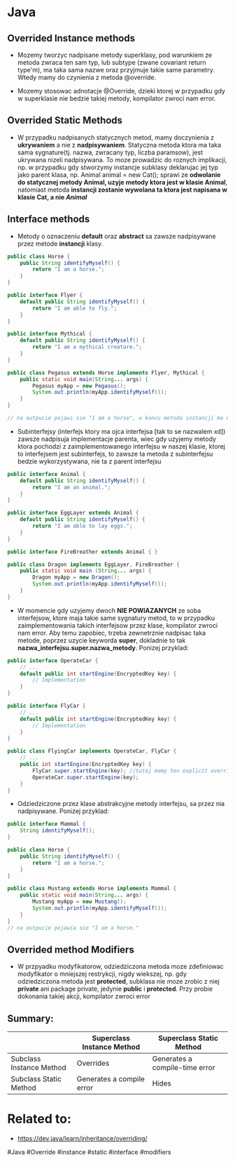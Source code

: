 # Java

## Overrided Instance methods

* Mozemy tworzyc nadpisane metody superklasy, pod warunkiem ze metoda zwraca ten sam typ, lub subtype (zwane covariant return type'm), ma taka sama nazwe oraz przyjmuje takie same parametry. Wtedy mamy do czynienia z metoda @override.

* Mozemy stosowac adnotacje @Override, dzieki ktorej w przypadku gdy w superklasie nie bedzie takiej metody, kompilator zwroci nam error.

## Overrided Static Methods

* W przypadku nadpisanych statycznych metod, mamy doczynienia z **ukrywaniem** a nie z **nadpisywaniem**. Statyczna metoda ktora ma taka sama sygnature(tj. nazwa, zwracany typ, liczba paramsow), jest ukrywana nizeli nadpisywana. To moze prowadzic do roznych implikacji, np. w przypadku gdy stworzymy instancje subklasy deklarujac jej typ jako parent klasa, np. Animal animal = new Cat(); sprawi ze **odwolanie do statycznej metody Animal, uzyje metody ktora jest w klasie Animal**, natomiast metoda **instancji zostanie wywolana ta ktora jest napisana w klasie Cat, a nie *Animal*** 

## Interface methods

* Metody o oznaczeniu **default** oraz **abstract** sa zawsze nadpisywane przez metode **instancji** klasy.
```java
public class Horse {
    public String identifyMyself() {
        return "I am a horse.";
    }
}

public interface Flyer {
    default public String identifyMyself() {
        return "I am able to fly.";
    }
}

public interface Mythical {
    default public String identifyMyself() {
        return "I am a mythical creature.";
    }
}

public class Pegasus extends Horse implements Flyer, Mythical {
    public static void main(String... args) {
        Pegasus myApp = new Pegasus();
        System.out.println(myApp.identifyMyself());
    }
}

// na outpucie pojawi sie "I am a horse", w koncu metoda instancji ma najwieksze prio ;)
```

* Subinterfejsy (interfejs ktory ma ojca interfejsa [tak to se nazwalem xd]) zawsze nadpisuja implementacje parenta, wiec gdy uzyjemy metody ktora pochodzi z zaimplementowanego interfejsu w naszej klasie, ktorej to interfejsem jest subinterfejs, to zawsze ta metoda z subinterfejsu bedzie wykorzystywana, nie ta z parent interfejsu
```java
public interface Animal {
    default public String identifyMyself() {
        return "I am an animal.";
    }
}

public interface EggLayer extends Animal {
    default public String identifyMyself() {
        return "I am able to lay eggs.";
    }
}

public interface FireBreather extends Animal { }

public class Dragon implements EggLayer, FireBreather {
    public static void main (String... args) {
        Dragon myApp = new Dragon();
        System.out.println(myApp.identifyMyself());
    }
}
```

* W momencie gdy uzyjemy dwoch **NIE POWIAZANYCH** ze soba interfejsow, ktore maja takie same sygnatury metod, to w przypadku zaimplementowania takich interfejsow przez klase, kompilator zwroci nam error. Aby temu zapobiec, trzeba zewnetrznie nadpisac taka metode, poprzez uzycie keyworda **super**, dokladnie to tak **nazwa_interfejsu.super.nazwa_metody**. Ponizej przyklad:
```java
public interface OperateCar {
    // ...
    default public int startEngine(EncryptedKey key) {
        // Implementation
    }
}

public interface FlyCar {
    // ...
    default public int startEngine(EncryptedKey key) {
        // Implementation
    }
}

public class FlyingCar implements OperateCar, FlyCar {
    // ...
    public int startEngine(EncryptedKey key) {
        FlyCar.super.startEngine(key); //tutaj mamy ten explicit override takiej metody
        OperateCar.super.startEngine(key);
    }
}
```

* Odziedziczone przez klase abstrakcyjne metody interfejsu, sa przez nia nadpisywane. Ponizej przyklad:

```java
public interface Mammal {
    String identifyMyself();
}

public class Horse {
    public String identifyMyself() {
        return "I am a horse.";
    }
}

public class Mustang extends Horse implements Mammal {
    public static void main(String... args) {
        Mustang myApp = new Mustang();
        System.out.println(myApp.identifyMyself());
    }
}
// na outpucie pojawia sie "I am a horse."
```

## Overrided method Modifiers

* W przpyadku modyfikatorow, odziedziczona metoda moze zdefiniowac modyfikator o mniejszej restrykcji, nigdy wiekszej, np. gdy odziedziczona metoda jest **protected**, subklasa nie moze zrobic z niej **private** ani package private, jedynie **public** i **protected**. Przy probie dokonania takiej akcji, kompilator zwroci error

## Summary:

| | Superclass Instance Method | Superclass Static Method |
| --- | --- | --- |
| Subclass Instance Method | Overrides | Generates a compile-time error |
| Subclass Static Method | Generates a compile error | Hides |


# Related to: 

* https://dev.java/learn/inheritance/overriding/


#Java #Override #instance #static #interface #modifiers
